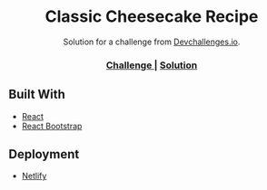 <!-- Please update value in the {}  -->

<h1 align="center">Classic Cheesecake Recipe</h1>

<div align="center">
   Solution for a challenge from  <a href="http://devchallenges.io" target="_blank">Devchallenges.io</a>.
</div>

<div align="center">
  <h3>
    <a href="https://devchallenges.io/challenges/ohgVTyJCbm5OZyTB2gNY">
      Challenge
    </a>
    <span> | </span>
    <a href="https://gallant-beaver-f6f30d.netlify.app">
      Solution
    </a>
  </h3>
</div>

## Built With

- [React](https://reactjs.org/)
- [React Bootstrap](https://react-bootstrap.github.io/)

## Deployment

- [Netlify](https://www.netlify.com/)

